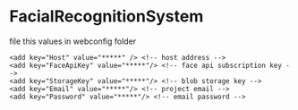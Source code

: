 # FacialRecognitionSystem

file this values in webconfig folder

    <add key="Host" value="*****" /> <!-- host address -->
    <add key="FaceApiKey" value="*****"/> <!-- face api subscription key -->
    <add key="StorageKey" value="*****"/> <!-- blob storage key -->
    <add key="Email" value="*****"/> <!-- project email -->
    <add key="Password" value="*****"/> <!-- email password -->
